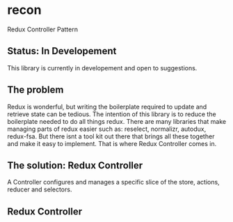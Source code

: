 # recon
Redux Controller Pattern

## Status: In Developement
This library is currently in developement and open to suggestions.

## The problem
Redux is wonderful, but writing the boilerplate required to update and retrieve state can be tedious.
The intention of this library is to reduce the boilerplate needed to do all things redux.
There are many libraries that make managing parts of redux easier such as: reselect, normalizr, autodux, redux-fsa.
But there isnt a tool kit out there that brings all these together and make it easy to implement.
That is where Redux Controller comes in. 

## The solution: Redux Controller
A Controller configures and manages a specific slice of the store, actions, reducer and selectors.

## Redux Controller
